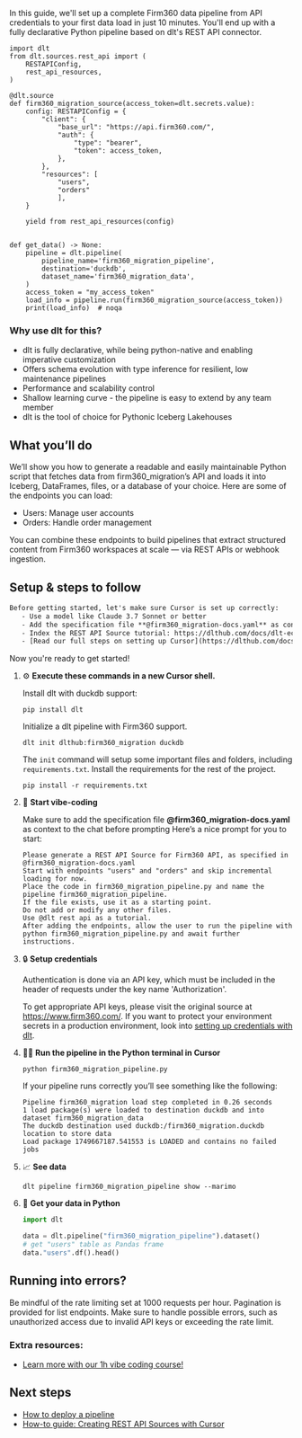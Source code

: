 In this guide, we'll set up a complete Firm360 data pipeline from API credentials to your first data load in just 10 minutes. You'll end up with a fully declarative Python pipeline based on dlt's REST API connector.

```python-outcome
import dlt
from dlt.sources.rest_api import (
    RESTAPIConfig,
    rest_api_resources,
)

@dlt.source
def firm360_migration_source(access_token=dlt.secrets.value):
    config: RESTAPIConfig = {
        "client": {
            "base_url": "https://api.firm360.com/",
            "auth": {
                "type": "bearer",
                "token": access_token,
            },
        },
        "resources": [
            "users",
            "orders"
            ],
    }

    yield from rest_api_resources(config)


def get_data() -> None:
    pipeline = dlt.pipeline(
        pipeline_name='firm360_migration_pipeline',
        destination='duckdb',
        dataset_name='firm360_migration_data', 
    )
    access_token = "my_access_token"
    load_info = pipeline.run(firm360_migration_source(access_token))
    print(load_info)  # noqa
```

### Why use dlt for this?

- dlt is fully declarative, while being python-native and enabling imperative customization
- Offers schema evolution with type inference for resilient, low maintenance pipelines
- Performance and scalability control
- Shallow learning curve - the pipeline is easy to extend by any team member
- dlt is the tool of choice for Pythonic Iceberg Lakehouses

## What you’ll do

We’ll show you how to generate a readable and easily maintainable Python script that fetches data from firm360_migration’s API and loads it into Iceberg, DataFrames, files, or a database of your choice. Here are some of the endpoints you can load:

- Users: Manage user accounts
- Orders: Handle order management

You can combine these endpoints to build pipelines that extract structured content from Firm360 workspaces at scale — via REST APIs or webhook ingestion.

## Setup & steps to follow

```default
Before getting started, let's make sure Cursor is set up correctly:
   - Use a model like Claude 3.7 Sonnet or better
   - Add the specification file **@firm360_migration-docs.yaml** as context
   - Index the REST API Source tutorial: https://dlthub.com/docs/dlt-ecosystem/verified-sources/rest_api/ and add it to context as **@dlt rest api**
   - [Read our full steps on setting up Cursor](https://dlthub.com/docs/dlt-ecosystem/llm-tooling/cursor-restapi#23-configuring-cursor-with-documentation)
```

Now you're ready to get started! 

1. ⚙️ **Execute these commands in a new Cursor shell.**
    
    Install dlt with duckdb support:
    ```shell
    pip install dlt
    ```

    Initialize a dlt pipeline with Firm360 support.
    ```shell
    dlt init dlthub:firm360_migration duckdb
    ```

    The `init` command will setup some important files and folders, including `requirements.txt`. Install the requirements for the rest of the project.
    ```shell
    pip install -r requirements.txt
    ```
    
2. 🤠 **Start vibe-coding**
    
    Make sure to add the specification file **@firm360_migration-docs.yaml** as context to the chat before prompting
    Here’s a nice prompt for you to start: 
    
    ```prompt
    Please generate a REST API Source for Firm360 API, as specified in @firm360_migration-docs.yaml 
    Start with endpoints "users" and "orders" and skip incremental loading for now. 
    Place the code in firm360_migration_pipeline.py and name the pipeline firm360_migration_pipeline. 
    If the file exists, use it as a starting point. 
    Do not add or modify any other files. 
    Use @dlt rest api as a tutorial. 
    After adding the endpoints, allow the user to run the pipeline with python firm360_migration_pipeline.py and await further instructions.
    ```

    
3. 🔒 **Setup credentials** 
    
    Authentication is done via an API key, which must be included in the header of requests under the key name 'Authorization'.
    
    To get appropriate API keys, please visit the original source at https://www.firm360.com/.
    If you want to protect your environment secrets in a production environment, look into [setting up credentials with dlt](https://dlthub.com/docs/walkthroughs/add_credentials).
    
4. 🏃‍♀️ **Run the pipeline in the Python terminal in Cursor**
    
    ```shell
    python firm360_migration_pipeline.py
    ```
    
    If your pipeline runs correctly you’ll see something like the following:
    
    ```shell
    Pipeline firm360_migration load step completed in 0.26 seconds
    1 load package(s) were loaded to destination duckdb and into dataset firm360_migration_data
    The duckdb destination used duckdb:/firm360_migration.duckdb location to store data
    Load package 1749667187.541553 is LOADED and contains no failed jobs
    ```
    
5. 📈 **See data**
    
    ```shell
    dlt pipeline firm360_migration_pipeline show --marimo
    ```
    
6. 🐍 **Get your data in Python**
    
    ```python
    import dlt

   data = dlt.pipeline("firm360_migration_pipeline").dataset()
   # get "users" table as Pandas frame
   data."users".df().head()
    ```

## Running into errors?

Be mindful of the rate limiting set at 1000 requests per hour. Pagination is provided for list endpoints. Make sure to handle possible errors, such as unauthorized access due to invalid API keys or exceeding the rate limit.

### Extra resources:

- [Learn more with our 1h vibe coding course!](https://www.youtube.com/watch?v=GGid70rnJuM)

## Next steps

- [How to deploy a pipeline](https://dlthub.com/docs/walkthroughs/deploy-a-pipeline)
- [How-to guide: Creating REST API Sources with Cursor](https://dlthub.com/docs/dlt-ecosystem/llm-tooling/cursor-restapi)